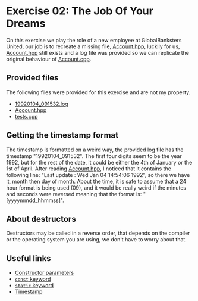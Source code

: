 # Exercise 02: The Job Of Your Dreams

On this exercise we play the role of a new employee at GlobalBanksters United, our job is to recreate a missing file, [Account.hpp](https://github.com/xDec0de/42CPP/blob/main/module00/ex02/Account.hpp), luckily for us, [Account.hpp](https://github.com/xDec0de/42CPP/blob/main/module00/ex02/Account.hpp) still exists and a log file was provided so we can replicate the original behaviour of [Account.cpp](https://github.com/xDec0de/42CPP/blob/main/module00/ex02/Account.cpp).

## Provided files

The following files were provided for this exercise and are not my property.
- [19920104_091532.log](https://github.com/xDec0de/42CPP/blob/main/module00/ex02/19920104_091532.log)
- [Account.hpp](https://github.com/xDec0de/42CPP/blob/main/module00/ex02/Account.hpp)
- [tests.cpp](https://github.com/xDec0de/42CPP/blob/main/module00/ex02/tests.cpp)

## Getting the timestamp format

The timestamp is formatted on a weird way, the provided log file has the timestamp "19920104_091532". The first four digits seem to be the year 1992, but for the rest of the date, it could be either the 4th of January or the 1st of April. After reading [Account.hpp](https://github.com/xDec0de/42CPP/blob/main/module00/ex02/Account.hpp), I noticed that it contains the following line: "Last update : Wed Jan 04 14:54:06 1992", so there we have it, month then day of month. About the time, it is safe to assume that a 24 hour format is being used (09), and it would be really weird if the minutes and seconds were reversed meaning that the format is: "\[yyyymmdd_hhmmss\]".

## About destructors

Destructors may be called in a reverse order, that depends on the compiler or the operating system you are using, we don't have to worry about that.

## Useful links

- [Constructor parameters](https://www.w3schools.com/cpp/cpp_constructors.asp)
- [`const` keyword](https://www.geeksforgeeks.org/constants-in-c/)
- [`static` keyword](https://www.geeksforgeeks.org/static-keyword-cpp/)
- [Timestamp](https://en.cppreference.com/w/cpp/io/manip/put_time)
